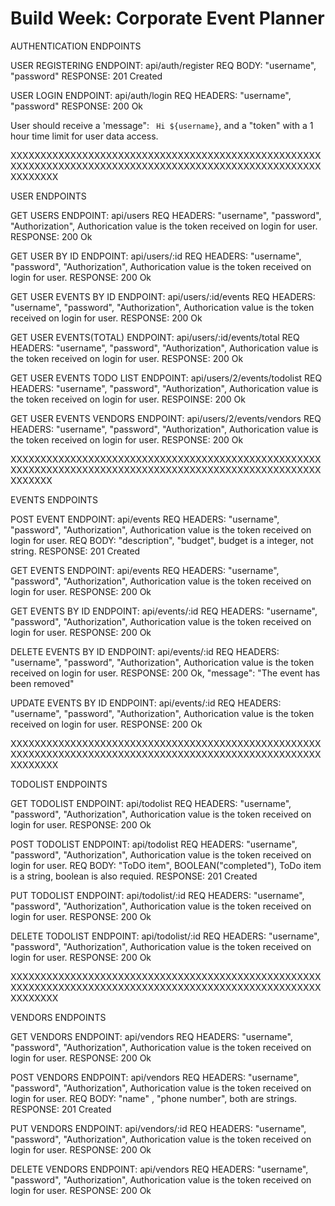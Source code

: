 # Build Week: Corporate Event Planner 

AUTHENTICATION ENDPOINTS 


USER REGISTERING 
ENDPOINT: api/auth/register
REQ BODY: "username", "password"
RESPONSE: 201 Created

USER LOGIN
ENDPOINT: api/auth/login
REQ HEADERS: "username", "password"
RESPONSE: 200 Ok

User should receive a 'message": ` Hi ${username}`, and a "token" with a 1 hour time limit for user data access. 

XXXXXXXXXXXXXXXXXXXXXXXXXXXXXXXXXXXXXXXXXXXXXXXXXXXXXXXXXXXXXXXXXXXXXXXXXXXXXXXXXXXXXXXXXXXXXXXXXXXXXXXXXXXXXXXX




USER ENDPOINTS

GET USERS
ENDPOINT: api/users
REQ HEADERS: "username", "password", "Authorization", Authorication value is the token received on login for user. 
RESPONSE: 200 Ok 

GET USER BY ID
ENDPOINT: api/users/:id 
REQ HEADERS: "username", "password", "Authorization", Authorication value is the token received on login for user.
RESPONSE: 200 Ok 

GET USER EVENTS BY ID
ENDPOINT: api/users/:id/events
REQ HEADERS: "username", "password", "Authorization", Authorication value is the token received on login for user.
RESPONSE: 200 Ok

GET USER EVENTS(TOTAL)
ENDPOINT: api/users/:id/events/total
REQ HEADERS: "username", "password", "Authorization", Authorication value is the token received on login for user.
RESPONSE: 200 Ok

GET USER EVENTS TODO LIST
ENDPOINT: api/users/2/events/todolist
REQ HEADERS: "username", "password", "Authorization", Authorication value is the token received on login for user.
RESPOINSE: 200 Ok

GET USER EVENTS VENDORS
ENDPOINT: api/users/2/events/vendors
REQ HEADERS: "username", "password", "Authorization", Authorication value is the token received on login for user.
RESPONSE: 200 Ok 


XXXXXXXXXXXXXXXXXXXXXXXXXXXXXXXXXXXXXXXXXXXXXXXXXXXXXXXXXXXXXXXXXXXXXXXXXXXXXXXXXXXXXXXXXXXXXXXXXXXXXXXXXXXXXXX


EVENTS ENDPOINTS

POST EVENT
ENDPOINT: api/events
REQ HEADERS: "username", "password", "Authorization", Authorication value is the token received on login for user.
REQ BODY: "description", "budget", budget is a integer, not string. 
RESPONSE: 201 Created

GET EVENTS
ENDPOINT: api/events
REQ HEADERS: "username", "password", "Authorization", Authorication value is the token received on login for user. 
RESPONSE: 200 Ok 

GET EVENTS BY ID
ENDPOINT: api/events/:id
REQ HEADERS:  "username", "password", "Authorization", Authorication value is the token received on login for user.
RESPONSE: 200 Ok

DELETE EVENTS BY ID
ENDPOINT: api/events/:id
REQ HEADERS: "username", "password", "Authorization", Authorication value is the token received on login for user.
RESPONSE: 200 Ok, "message": "The event has been removed"

UPDATE EVENTS BY ID
ENDPOINT: api/events/:id
REQ HEADERS: "username", "password", "Authorization", Authorication value is the token received on login for user.
RESPONSE: 200 Ok 

XXXXXXXXXXXXXXXXXXXXXXXXXXXXXXXXXXXXXXXXXXXXXXXXXXXXXXXXXXXXXXXXXXXXXXXXXXXXXXXXXXXXXXXXXXXXXXXXXXXXXXXXXXXXXXXX


TODOLIST ENDPOINTS 

GET TODOLIST
ENDPOINT: api/todolist
REQ HEADERS: "username", "password", "Authorization", Authorication value is the token received on login for user.
RESPONSE: 200 Ok 

POST TODOLIST
ENDPOINT: api/todolist
REQ HEADERS: "username", "password", "Authorization", Authorication value is the token received on login for user.
REQ BODY: "ToDO item", BOOLEAN("completed"), ToDo item is a string, boolean is also requied. 
RESPONSE: 201 Created

PUT TODOLIST
ENDPOINT: api/todolist/:id
REQ HEADERS: "username", "password", "Authorization", Authorication value is the token received on login for user.
RESPONSE: 200 Ok 

DELETE TODOLIST
ENDPOINT: api/todolist/:id
REQ HEADERS: "username", "password", "Authorization", Authorication value is the token received on login for user.
RESPONSE: 200 Ok 


XXXXXXXXXXXXXXXXXXXXXXXXXXXXXXXXXXXXXXXXXXXXXXXXXXXXXXXXXXXXXXXXXXXXXXXXXXXXXXXXXXXXXXXXXXXXXXXXXXXXXXXXXXXXXXXX



VENDORS ENDPOINTS 

GET VENDORS
ENDPOINT: api/vendors
REQ HEADERS: "username", "password", "Authorization", Authorication value is the token received on login for user.
RESPONSE: 200 Ok

POST VENDORS
ENDPOINT: api/vendors
REQ HEADERS: "username", "password", "Authorization", Authorication value is the token received on login for user.
REQ BODY: "name" , "phone number", both are strings. 
RESPONSE: 201 Created

PUT VENDORS 
ENDPOINT: api/vendors/:id
REQ HEADERS: "username", "password", "Authorization", Authorication value is the token received on login for user.
RESPONSE: 200 Ok 

DELETE VENDORS
ENDPOINT: api/vendors
REQ HEADERS: "username", "password", "Authorization", Authorication value is the token received on login for user.
RESPONSE: 200 Ok 

